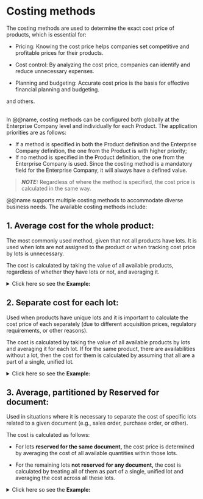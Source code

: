 # Costing methods

The costing methods are used to determine the exact cost price of products, which is essential for:

- Pricing: Knowing the cost price helps companies set competitive and profitable prices for their products.

- Cost control: By analyzing the cost price, companies can identify and reduce unnecessary expenses.

- Planning and budgeting: Accurate cost price is the basis for effective financial planning and budgeting.

and others.

<br/>In @@name, costing methods can be configured both globally at the Enterprise Company level and individually for each Product. 
The application priorities are as follows:
-	If a method is specified in both the Product definition and the Enterprise Company definition, the one from the Product is with higher priority;
-	If no method is specified in the Product definition, the one from the Enterprise Company is used. Since the costing method is a mandatory field for the Enterprise Company, it will always have a defined value.

> **_NOTE:_** Regardless of where the method is specified, the cost price is calculated in the same way.


@@name supports multiple costing methods to accommodate diverse business needs. The available costing methods include:

## 1. **Average cost for the whole product:**
The most commonly used method, given that not all products have lots. It is used when lots are not assigned to the product or when tracking cost price by lots is unnecessary.

  The cost is calculated by taking the value of all available products, regardless of whether they have lots or not, and averaging it.

<details>
  <summary>Click here so see the <b>Example:</b></summary>
<br/> 
<b>Product X</b> has 100 units in stock - 50 units were bought at 8 BGN each, and 50 units were bought at 10 BGN each.


<br/>To calculate the average cost:
 
- Total cost = (50 * 8) + (50 * 10) = 400 BGN + 500 BGN = **900 BGN.**
- Average cost per unit = 900 BGN / 100 units = **9 BGN** per unit.
  
In this case, the cost is averaged across all units, regardless of whether they have lots assigned to them.
</details>

## 2. **Separate cost for each lot:** 
Used when products have unique lots and it is important to calculate the cost price of each separately (due to different acquisition prices, regulatory requirements, or other reasons). 

 The cost is calculated by taking the value of all available products by lots and averaging it for each lot. If for the same product, there are availabilities without a lot, then the cost for them is calculated by assuming that all are a part of a single, unified lot.

<details>
  <summary>Click here so see the <b>Example:</b></summary>
 
**Product Y** has two lots: 
- **Lot 1:** 100 units in stock - 50 units were bought at 8 BGN each, and 50 units were bought at 10 BGN each.
- **Lot 2:** 100 units in stock - 50 units were bought at 4 BGN each, and 50 units were bought at 6 BGN each.
   
To calculate the cost for each lot separately:

**Lot 1 cost:** 
  - Total cost = (50 * 8) + (50 * 10) = 400 BGN + 500 BGN = **900 BGN.**
  - Average cost per unit = 900 BGN / 100 units = **9 BGN** per unit.

**Lot 2 cost:** 
  - Total cost = (50 * 4) + (50 * 6) = 200 BGN + 300 BGN = **500 BGN.** 
  - Average cost per unit = 500 BGN / 100 units = **5 BGN** per unit.
  
<br/>If there are another 100 units of Product Y available **without a lot**, they are considered part of a **single, unified lot.** 

**No lot:** 100 units in stock - 50 units were bought at 2 BGN each, and 50 units were bought at 4 BGN each.

 - Total cost = (50 * 2) + (50 * 4) = 100 BGN + 200 BGN = **300 BGN.**
 - Average cost per unit = 300 BGN / 100 units = **3 BGN** per unit.

Each lot has its own cost calculated separately, and products without a lot are treated as part of a unified cost group.
</details>

## 3. **Average, partitioned by Reserved for document:** 
Used in situations where it is necessary to separate the cost of specific lots related to a given document (e.g., sales order, purchase order, or other). 

The cost is calculated as follows:
- For lots **reserved for the same document,** the cost price is determined by averaging the cost of all available quantities within those lots.

- For the remaining lots **not reserved for any document,** the cost is calculated by treating all of them as part of a single, unified lot and averaging the cost across all these lots.

<details>
  <summary>Click here so see the <b>Example:</b></summary>
  
<br/>**Product W** has four lots: 
- **Lot 1:** 10 units in stock at 5 BGN each (Reserved for a sales order).
- **Lot 2:** 20 units in stock 6 BGN each (Reserved for the same sales order).
- **Lot 3:** 15 units in stock 7 BGN each (Not reserved for any document).
- **Lot 4:** 25 units in stock 8 BGN each (Not reserved for any document).
   
To calculate the cost:
 
**For the reserved lots (Lot 1 and Lot 2):**

 These lots are reserved for the same sales order, so their costs are calculated by averaging the cost for both (all) of them:
 
  - Total cost = (10 * 5) + (20 * 6) = 50 BGN + 120 BGN = **170 BGN.**
  - Average cost per unit = 170 BGN / 30 units = **5.67 BGN** per unit.

**For the unreserved lots (Lot 3 and Lot 4):**

 These lots are not reserved for any document, so they are treated as a single unified lot:

  - Total cost = (15 * 7) + (25 * 8) = 105 BGN + 200 BGN = **305 BGN.**
  - Average cost per unit = 305 BGN / 40 units = **7.63 BGN** per unit.

</details>

